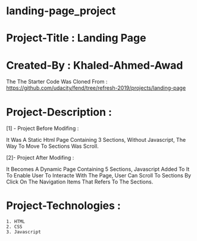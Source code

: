 # landing-page_project
# Project-Title : Landing Page

# Created-By : Khaled-Ahmed-Awad 

The The Starter Code Was Cloned From :
https://github.com/udacity/fend/tree/refresh-2019/projects/landing-page


# Project-Description : 

[1] - Project Before Modifing :

It Was A Static Html Page Containing 3 Sections, Without Javascript, The Way To Move To Sections Was Scroll.

[2]- Project After Modifing :

It Becomes A Dynamic Page Containing 5 Sections, Javascript Added To It To Enable User To Interacte With The Page, User Can Scroll To Sections
By Click On The Navigation Items That Refers To The Sections.

# Project-Technologies :

    1. HTML
    2. CSS
    3. Javascript   

